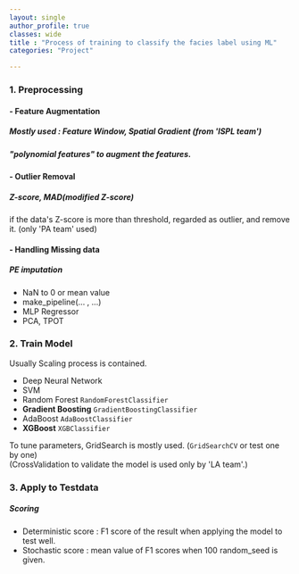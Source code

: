 ```yaml
---
layout: single
author_profile: true
classes: wide
title : "Process of training to classify the facies label using ML"
categories: "Project"

---
```


### 1. Preprocessing

#### **- Feature Augmentation**

##### Mostly used : **Feature Window, Spatial Gradient**   (from 'ISPL team')

##### "polynomial features" to augment the features.


#### **- Outlier Removal**

##### Z-score, MAD(modified Z-score)
if the data's Z-score is more than threshold, regarded as outlier, and remove it.
(only 'PA team' used)


#### **- Handling Missing data**

##### **PE imputation**

- NaN to 0 or mean value
- make_pipeline(... , ...)
- MLP Regressor
- PCA, TPOT

### 2. Train Model

Usually Scaling process is contained.
- Deep Neural Network
- SVM
- Random Forest ```RandomForestClassifier```
- **Gradient Boosting** ```GradientBoostingClassifier```
- AdaBoost ```AdaBoostClassifier```
- **XGBoost** ```XGBClassifier```

To tune parameters, GridSearch is mostly used. (```GridSearchCV``` or test one by one)<br>
(CrossValidation to validate the model is used only by 'LA team'.)

### 3. Apply to Testdata

##### **Scoring**

- Deterministic score : F1 score of the result when applying the model to test well.
- Stochastic score : mean value of F1 scores when 100 random_seed is given.


